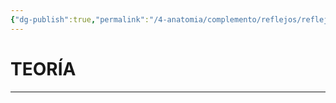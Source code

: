```yaml
---
{"dg-publish":true,"permalink":"/4-anatomia/complemento/reflejos/reflejo-de-aquileo/","tags":["Anatomía","Teoría","Complemento"]}
---
```


# TEORÍA
---


